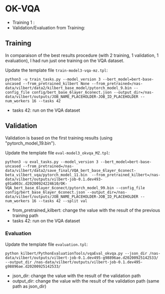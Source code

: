 # OK-VQA
* Training 1 : 
* Validation/Evaluation from Training:


## Training
In comparaison of the best results procedure (with 2 training, 1 validation, 1 evaluation), I had run just one training on the VQA dataset.


Update the template file `train-model3-vqa-mz.tpl`:
```console
python3 -u train_tasks.py --model_version 3 --bert_model=bert-base-uncased --from_pretrained_kilbert None --from_pretrained=/nas-data/vilbert/data2/kilbert_base_model/pytorch_model_9.bin --config_file config/bert_base_6layer_6conect.json --output_dir=/nas-data/vilbert/outputs/JOB_NAME_PLACEHOLDER-JOB_ID_PLACEHOLDER --num_workers 16 --tasks 42
```
* tasks 42: run on the VQA dataset


## Validation
Validation is based on the first training results (using "pytorch_model_19.bin").


Update the template file `eval-model3_okvqa_MZ.tpl`:
```
python3 -u eval_tasks.py --model_version 3 --bert_model=bert-base-uncased --from_pretrained=/nas-data/vilbert/data2/save_final/VQA_bert_base_6layer_6conect-beta_vilbert_vqa/pytorch_model_11.bin  --from_pretrained_kilbert=/nas-data/vilbert/outputs/vilbert-job-0.1.dev493-g91a003c.d20200924224610/OK-VQA_bert_base_6layer_6conect/pytorch_model_99.bin --config_file config/bert_base_6layer_6conect.json --output_dir=/nas-data/vilbert/outputs/JOB_NAME_PLACEHOLDER-JOB_ID_PLACEHOLDER --num_workers 16 --tasks 42 --split val
```
* from_pretrained_kilbert: change the value with the result of the previous training path
* tasks 42: run on the VQA dataset


### Evaluation

Update the template file `evaluation.tpl`:
```console
python kilbert/PythonEvaluationTools/vqaEval_okvqa.py --json_dir /nas-data/vilbert/outputs/vilbert-job-0.1.dev495-g98896ae.d20200925142533/ --output_dir /nas-data/vilbert/outputs/vilbert-job-0.1.dev495-g98896ae.d20200925142533/
```
* json_dir: change the value with the result of the validation path
* output_dir: change the value with the result of the validation path (same path as json_dir)

